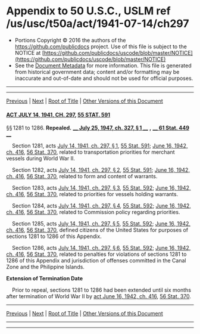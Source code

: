 ---
---

# Appendix to 50 U.S.C., USLM ref /us/usc/t50a/act/1941-07-14/ch297

* Portions Copyright © 2016 the authors of the https://github.com/publicdocs project.
  Use of this file is subject to the NOTICE at [https://github.com/publicdocs/uscode/blob/master/NOTICE](https://github.com/publicdocs/uscode/blob/master/NOTICE)
* See the [Document Metadata](././../../../../../..//README.md) for more information.
  This file is generated from historical government data; content and/or formatting may be inaccurate and out-of-date and should not be used for official purposes.

----------
----------

[Previous](./../../../../../..//us/usc/t50a/act/1941-06-06/ch174/m__us_usc_t50a_act_1941-06-06_ch174.md) | [Next](./../../../../../..//us/usc/t50a/act/1943-03-24/ch26/m__us_usc_t50a_act_1943-03-24_ch26.md) | [Root of Title](./../../../../../../) | [Other Versions of this Document](https://publicdocs.github.io/go/links?ns=uslm&ref=%2Fus%2Fusc%2Ft50a%2Fact%2F1941-07-14%2Fch297)

#### [ACT JULY 14, 1941, CH. 297][/us/act/1941-07-14/ch297], [55 STAT. 591][/us/stat/55/591]

§§ 1281 to 1286. __Repealed.__  __[__  __July 25, 1947, ch. 327, § 1__  __][/us/act/1947-07-25/ch327/s1]__  __,__  __[__  __61 Stat. 449__  __][/us/stat/61/449]__ 

    Section 1281, acts [July 14, 1941, ch. 297, § 1][/us/act/1941-07-14/ch297/s1], [55 Stat. 591][/us/stat/55/591]; [June 16, 1942, ch. 416][/us/act/1942-06-16/ch416], [56 Stat. 370][/us/stat/56/370], related to transportation priorities for merchant vessels during World War II.

    Section 1282, acts [July 14, 1941, ch. 297, § 2][/us/act/1941-07-14/ch297/s2], [55 Stat. 591][/us/stat/55/591]; [June 16, 1942, ch. 416][/us/act/1942-06-16/ch416], [56 Stat. 370][/us/stat/56/370], related to form and content of warrants.

    Section 1283, acts [July 14, 1941, ch. 297, § 3][/us/act/1941-07-14/ch297/s3], [55 Stat. 592][/us/stat/55/592]; [June 16, 1942, ch. 416][/us/act/1942-06-16/ch416], [56 Stat. 370][/us/stat/56/370], related to priorities for vessels holding warrants.

    Section 1284, acts [July 14, 1941, ch. 297, § 4][/us/act/1941-07-14/ch297/s4], [55 Stat. 592][/us/stat/55/592]; [June 16, 1942, ch. 416][/us/act/1942-06-16/ch416], [56 Stat. 370][/us/stat/56/370], related to Commission policy regarding priorities.

    Section 1285, acts [July 14, 1941, ch. 297, § 5][/us/act/1941-07-14/ch297/s5], [55 Stat. 592][/us/stat/55/592]; [June 16, 1942, ch. 416][/us/act/1942-06-16/ch416], [56 Stat. 370][/us/stat/56/370], defined citizens of the United States for purposes of sections 1281 to 1286 of this Appendix.

    Section 1286, acts [July 14, 1941, ch. 297, § 6][/us/act/1941-07-14/ch297/s6], [55 Stat. 592][/us/stat/55/592]; [June 16, 1942, ch. 416][/us/act/1942-06-16/ch416], [56 Stat. 370][/us/stat/56/370], related to penalties for violations of sections 1281 to 1286 of this Appendix and jurisdiction of offenses committed in the Canal Zone and the Philippine Islands.

 __Extension of Termination Date__ 

    Prior to repeal, sections 1281 to 1286 had been extended until six months after termination of World War II by [act June 16, 1942, ch. 416][/us/act/1942-06-16/ch416], [56 Stat. 370][/us/stat/56/370].

----------

[Previous](./../../../../../..//us/usc/t50a/act/1941-06-06/ch174/m__us_usc_t50a_act_1941-06-06_ch174.md) | [Next](./../../../../../..//us/usc/t50a/act/1943-03-24/ch26/m__us_usc_t50a_act_1943-03-24_ch26.md) | [Root of Title](./../../../../../../) | [Other Versions of this Document](https://publicdocs.github.io/go/links?ns=uslm&ref=%2Fus%2Fusc%2Ft50a%2Fact%2F1941-07-14%2Fch297)

----------
----------

[/us/act/1941-07-14/ch297]: https://publicdocs.github.io/go/links?ns=uslm&ref=%2Fus%2Fact%2F1941-07-14%2Fch297
[/us/stat/55/591]: https://publicdocs.github.io/go/links?ns=uslm&ref=%2Fus%2Fstat%2F55%2F591
[/us/act/1947-07-25/ch327/s1]: https://publicdocs.github.io/go/links?ns=uslm&ref=%2Fus%2Fact%2F1947-07-25%2Fch327%2Fs1
[/us/stat/61/449]: https://publicdocs.github.io/go/links?ns=uslm&ref=%2Fus%2Fstat%2F61%2F449
[/us/act/1941-07-14/ch297/s1]: https://publicdocs.github.io/go/links?ns=uslm&ref=%2Fus%2Fact%2F1941-07-14%2Fch297%2Fs1
[/us/stat/55/591]: https://publicdocs.github.io/go/links?ns=uslm&ref=%2Fus%2Fstat%2F55%2F591
[/us/act/1942-06-16/ch416]: https://publicdocs.github.io/go/links?ns=uslm&ref=%2Fus%2Fact%2F1942-06-16%2Fch416
[/us/stat/56/370]: https://publicdocs.github.io/go/links?ns=uslm&ref=%2Fus%2Fstat%2F56%2F370
[/us/act/1941-07-14/ch297/s2]: https://publicdocs.github.io/go/links?ns=uslm&ref=%2Fus%2Fact%2F1941-07-14%2Fch297%2Fs2
[/us/stat/55/591]: https://publicdocs.github.io/go/links?ns=uslm&ref=%2Fus%2Fstat%2F55%2F591
[/us/act/1942-06-16/ch416]: https://publicdocs.github.io/go/links?ns=uslm&ref=%2Fus%2Fact%2F1942-06-16%2Fch416
[/us/stat/56/370]: https://publicdocs.github.io/go/links?ns=uslm&ref=%2Fus%2Fstat%2F56%2F370
[/us/act/1941-07-14/ch297/s3]: https://publicdocs.github.io/go/links?ns=uslm&ref=%2Fus%2Fact%2F1941-07-14%2Fch297%2Fs3
[/us/stat/55/592]: https://publicdocs.github.io/go/links?ns=uslm&ref=%2Fus%2Fstat%2F55%2F592
[/us/act/1942-06-16/ch416]: https://publicdocs.github.io/go/links?ns=uslm&ref=%2Fus%2Fact%2F1942-06-16%2Fch416
[/us/stat/56/370]: https://publicdocs.github.io/go/links?ns=uslm&ref=%2Fus%2Fstat%2F56%2F370
[/us/act/1941-07-14/ch297/s4]: https://publicdocs.github.io/go/links?ns=uslm&ref=%2Fus%2Fact%2F1941-07-14%2Fch297%2Fs4
[/us/stat/55/592]: https://publicdocs.github.io/go/links?ns=uslm&ref=%2Fus%2Fstat%2F55%2F592
[/us/act/1942-06-16/ch416]: https://publicdocs.github.io/go/links?ns=uslm&ref=%2Fus%2Fact%2F1942-06-16%2Fch416
[/us/stat/56/370]: https://publicdocs.github.io/go/links?ns=uslm&ref=%2Fus%2Fstat%2F56%2F370
[/us/act/1941-07-14/ch297/s5]: https://publicdocs.github.io/go/links?ns=uslm&ref=%2Fus%2Fact%2F1941-07-14%2Fch297%2Fs5
[/us/stat/55/592]: https://publicdocs.github.io/go/links?ns=uslm&ref=%2Fus%2Fstat%2F55%2F592
[/us/act/1942-06-16/ch416]: https://publicdocs.github.io/go/links?ns=uslm&ref=%2Fus%2Fact%2F1942-06-16%2Fch416
[/us/stat/56/370]: https://publicdocs.github.io/go/links?ns=uslm&ref=%2Fus%2Fstat%2F56%2F370
[/us/act/1941-07-14/ch297/s6]: https://publicdocs.github.io/go/links?ns=uslm&ref=%2Fus%2Fact%2F1941-07-14%2Fch297%2Fs6
[/us/stat/55/592]: https://publicdocs.github.io/go/links?ns=uslm&ref=%2Fus%2Fstat%2F55%2F592
[/us/act/1942-06-16/ch416]: https://publicdocs.github.io/go/links?ns=uslm&ref=%2Fus%2Fact%2F1942-06-16%2Fch416
[/us/stat/56/370]: https://publicdocs.github.io/go/links?ns=uslm&ref=%2Fus%2Fstat%2F56%2F370
[/us/act/1942-06-16/ch416]: https://publicdocs.github.io/go/links?ns=uslm&ref=%2Fus%2Fact%2F1942-06-16%2Fch416
[/us/stat/56/370]: https://publicdocs.github.io/go/links?ns=uslm&ref=%2Fus%2Fstat%2F56%2F370


